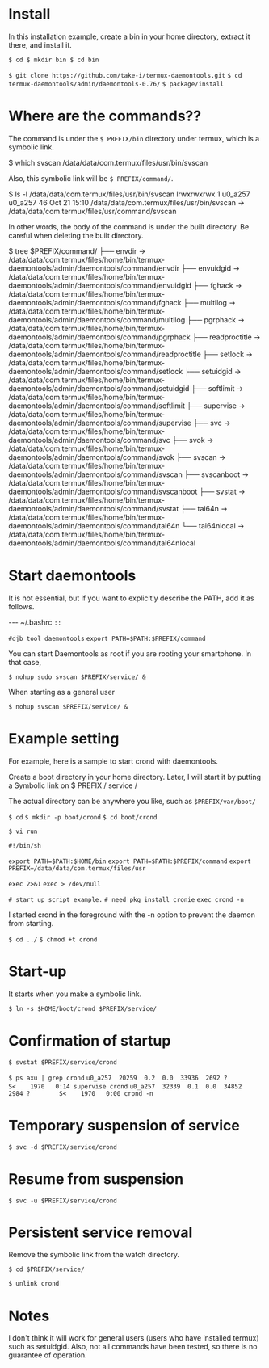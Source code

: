 # Install

In this installation example, create a bin in your home directory, extract it there, and install it.

`$ cd
$ mkdir bin
$ cd bin`

`$ git clone https://github.com/take-i/termux-daemontools.git`
`$ cd termux-daemontools/admin/daemontools-0.76/`
`$ package/install`

# Where are the commands??

The command is under the `$ PREFIX/bin` directory under termux, which is a symbolic link.

$ which svscan
/data/data/com.termux/files/usr/bin/svscan

Also, this symbolic link will be `$ PREFIX/command/`.

$ ls -l /data/data/com.termux/files/usr/bin/svscan
lrwxrwxrwx 1 u0_a257 u0_a257 46 Oct 21 15:10 /data/data/com.termux/files/usr/bin/svscan -> /data/data/com.termux/files/usr/command/svscan

In other words, the body of the command is under the built directory. Be careful when deleting the built directory.

$ tree $PREFIX/command/
├── envdir -> /data/data/com.termux/files/home/bin/termux-daemontools/admin/daemontools/command/envdir
├── envuidgid -> /data/data/com.termux/files/home/bin/termux-daemontools/admin/daemontools/command/envuidgid
├── fghack -> /data/data/com.termux/files/home/bin/termux-daemontools/admin/daemontools/command/fghack
├── multilog -> /data/data/com.termux/files/home/bin/termux-daemontools/admin/daemontools/command/multilog
├── pgrphack -> /data/data/com.termux/files/home/bin/termux-daemontools/admin/daemontools/command/pgrphack
├── readproctitle -> /data/data/com.termux/files/home/bin/termux-daemontools/admin/daemontools/command/readproctitle
├── setlock -> /data/data/com.termux/files/home/bin/termux-daemontools/admin/daemontools/command/setlock
├── setuidgid -> /data/data/com.termux/files/home/bin/termux-daemontools/admin/daemontools/command/setuidgid
├── softlimit -> /data/data/com.termux/files/home/bin/termux-daemontools/admin/daemontools/command/softlimit
├── supervise -> /data/data/com.termux/files/home/bin/termux-daemontools/admin/daemontools/command/supervise
├── svc -> /data/data/com.termux/files/home/bin/termux-daemontools/admin/daemontools/command/svc
├── svok -> /data/data/com.termux/files/home/bin/termux-daemontools/admin/daemontools/command/svok
├── svscan -> /data/data/com.termux/files/home/bin/termux-daemontools/admin/daemontools/command/svscan
├── svscanboot -> /data/data/com.termux/files/home/bin/termux-daemontools/admin/daemontools/command/svscanboot
├── svstat -> /data/data/com.termux/files/home/bin/termux-daemontools/admin/daemontools/command/svstat
├── tai64n -> /data/data/com.termux/files/home/bin/termux-daemontools/admin/daemontools/command/tai64n
└── tai64nlocal -> /data/data/com.termux/files/home/bin/termux-daemontools/admin/daemontools/command/tai64nlocal

# Start daemontools

It is not essential, but if you want to explicitly describe the PATH, add it as follows.

--- ~/.bashrc
`::`

`#djb tool daemontools`
`export PATH=$PATH:$PREFIX/command`

You can start Daemontools as root if you are rooting your smartphone. In that case,

`$ nohup sudo svscan $PREFIX/service/ &`

When starting as a general user

`$ nohup svscan $PREFIX/service/ &`



# Example setting

For example, here is a sample to start crond with daemontools.

Create a boot directory in your home directory. Later, I will start it by putting a Symbolic link on $ PREFIX / service /  

The actual directory can be anywhere you like, such as `$PREFIX/var/boot/`

`$ cd`
`$ mkdir -p boot/crond`
`$ cd boot/crond`

`$ vi run`

`#!/bin/sh`

`export PATH=$PATH:$HOME/bin`
`export PATH=$PATH:$PREFIX/command`
`export PREFIX=/data/data/com.termux/files/usr`

`exec 2>&1`
`exec > /dev/null`

`# start up script example.`
`# need pkg install cronie`
`exec crond -n`

I started crond in the foreground with the -n option to prevent the daemon from starting.

`$ cd ../`
`$ chmod +t crond`



# Start-up

It starts when you make a symbolic link.

`$ ln -s $HOME/boot/crond $PREFIX/service/`

# Confirmation of startup

`$ svstat $PREFIX/service/crond`

`$ ps axu | grep crond`
`u0_a257  20259  0.2  0.0  33936  2692 ?        S<    1970   0:14 supervise crond`
`u0_a257  32339  0.1  0.0  34852  2984 ?        S<    1970   0:00 crond -n`

# Temporary suspension of service

`$ svc -d $PREFIX/service/crond`

# Resume from suspension

`$ svc -u $PREFIX/service/crond`

# Persistent service removal

Remove the symbolic link from the watch directory.

`$ cd $PREFIX/service/`

`$ unlink crond`

# Notes

I don't think it will work for general users (users who have installed termux) such as setuidgid. Also, not all commands have been tested, so there is no guarantee of operation.

